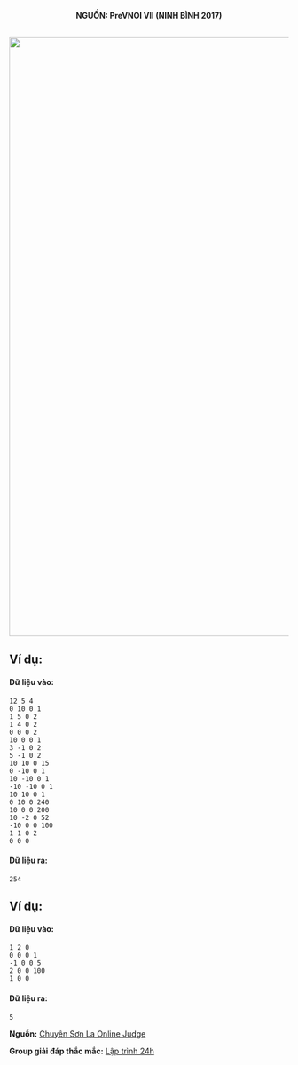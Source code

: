 **<center>NGUỒN: PreVNOI Ⅶ (NINH BÌNH 2017)</center>**
<br>

<img src="/images/problems/1065/teaworld.svg" width=1080px>

## Ví dụ:
#### Dữ liệu vào:
```
12 5 4
0 10 0 1
1 5 0 2
1 4 0 2
0 0 0 2
10 0 0 1
3 -1 0 2
5 -1 0 2
10 10 0 15
0 -10 0 1
10 -10 0 1
-10 -10 0 1
10 10 0 1
0 10 0 240
10 0 0 200
10 -2 0 52
-10 0 0 100
1 1 0 2
0 0 0
```

#### Dữ liệu ra:
```
254
```

## Ví dụ:
#### Dữ liệu vào:
```
1 2 0
0 0 0 1
-1 0 0 5
2 0 0 100
1 0 0
```

#### Dữ liệu ra:
```
5
```
**Nguồn:** [Chuyên Sơn La Online Judge](http://csloj.ddns.net/)

**Group giải đáp thắc mắc:** [Lập trình 24h](https://www.facebook.com/groups/1386904321519984)